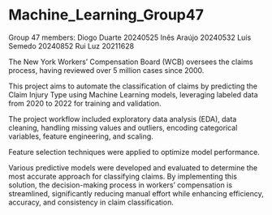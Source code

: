 # Machine_Learning_Group47

Group 47 members:
Diogo Duarte 20240525
Inês Araújo 20240532
Luís Semedo 20240852
Rui Luz 20211628

The New York Workers’ Compensation Board (WCB) oversees the claims process, having reviewed over 5 million cases since 2000. 

This project aims to automate the classification of claims by predicting the Claim Injury Type using Machine Learning models, leveraging labeled data from 2020 to 2022 for training and validation. 

The project workflow included exploratory data analysis (EDA), data cleaning, handling missing values and outliers, encoding categorical variables, feature engineering, and scaling. 

Feature selection techniques were applied to optimize model performance. 

Various predictive models were developed and evaluated to determine the most accurate approach for classifying claims. By implementing this solution, the decision-making process in workers’ compensation is streamlined, significantly reducing manual effort while enhancing efficiency, accuracy, and consistency in claim classification.
